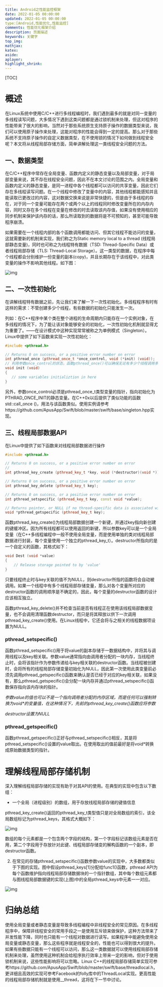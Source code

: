 ```yaml
---
title: Android之性能监控框架
date: 2022-01-05 00:00:00
updated: 2022-01-05 00:00:00
type:[Android,性能优化,性能监控]
comments: 性能优化框架介绍
description: 页面描述
keywords: 关键字
top_img:
mathjax:
katex:
aside:
aplayer:
highlight_shrink:
---
```


[TOC]

# 概述

在Linux系统中使用C/C++进行多线程编程时，我们遇到最多的就是对同一变量的多线程读写问题，大多情况下遇到这类问题都是通过锁机制来处理，但这对程序的性能带来了很大的影响，当然对于那些系统原生支持原子操作的数据类型来说，我们可以使用原子操作来处理，这能对程序的性能会得到一定的提高。那么对于那些系统不支持原子操作的自定义数据类型，在不使用锁的情况下如何做到线程安全呢？本文将从线程局部存储方面，简单讲解处理这一类线程安全问题的方法。

## **一、数据类型**

在C/C++程序中常存在全局变量、函数内定义的静态变量以及局部变量，对于局部变量来说，其不存在线程安全问题，因此不在本文讨论的范围之内。全局变量和函数内定义的静态变量，是同一进程中各个线程都可以访问的共享变量，因此它们存在多线程读写问题。在一个线程中修改了变量中的内容，其他线程都能感知并且能读取已更改过的内容，这对数据交换来说是非常快捷的，但是由于多线程的存在，对于同一个变量可能存在两个或两个以上的线程同时修改变量所在的内存内容，同时又存在多个线程在变量在修改的时去读取该内存值，如果没有使用相应的同步机制来保护该内存的话，那么所读取到的数据将是不可预知的，甚至可能导致程序崩溃。

如果需要在一个线程内部的各个函数调用都能访问、但其它线程不能访问的变量，这就需要新的机制来实现，我们称之为Static memory local to a thread (线程局部静态变量)，同时也可称之为线程特有数据（TSD: Thread-Specific Data）或者线程局部存储（TLS: Thread-Local Storage）。这一类型的数据，在程序中每个线程都会分别维护一份变量的副本(copy)，并且长期存在于该线程中，对此类变量的操作不影响其他线程。如下图：

![img](https://gitee.com/frewen1225/ImageUploader/raw/master/FreweniMacBook/20210807204341.png)

## **二、一次性初始化**

在讲解线程特有数据之前，先让我们来了解一下一次性初始化。多线程程序有时有这样的需求：不管创建多少个线程，有些数据的初始化只能发生一次。

列如：在C++程序中某个类在整个进程的生命周期内只能存在一个实例对象，在多线程的情况下，为了能让该对象能够安全的初始化，一次性初始化机制就显得尤为重要了。——在设计模式中这种实现常常被称之为单例模式（Singleton）。Linux中提供了如下函数来实现一次性初始化：

```c++
#include <pthread.h>

// Returns 0 on success, or a positive error number on error
int pthread_once (pthread_once_t *once_control, void (*init) (void));
// 利用参数once_control的状态，函数pthread_once()可以确保无论有多少个线程调用多少次该函数，也只会执行一次由init所指向的由调用者定义的函数。init所指向的函数没有任何参数，形式如下：
void init (void)
{
   // some variables initializtion in here
}
```

另外，参数once_control必须是pthread_once_t类型变量的指针，指向初始化为PTHRAD_ONCE_INIT的静态变量。在C++0x以后提供了类似功能的函数std::call_once ()，用法与该函数类似。使用实例请参考https://github.com/ApusApp/Swift/blob/master/swift/base/singleton.hpp实现。

## **三、线程局部数据API**

在Linux中提供了如下函数来对线程局部数据进行操作

```c++
#include <pthread.h>

// Returns 0 on success, or a positive error number on error
// 
int pthread_key_create (pthread_key_t *key, void (*destructor)(void *));

// Returns 0 on success, or a positive error number on error
int pthread_key_delete (pthread_key_t key);

// Returns 0 on success, or a positive error number on error
int pthread_setspecific (pthread_key_t key, const void *value);

// Returns pointer, or NULL if no thread-specific data is associated with key
void *pthread_getspecific (pthread_key_t key);
```

函数pthread_key_create()为线程局部数据创建一个新键，并通过key指向新创建的键缓冲区。因为所有线程都可以使用返回的新键，所以参数key可以是一个全局变量（在C++多线程编程中一般不使用全局变量，而是使用单独的类对线程局部数据进行封装，每个变量使用一个独立的pthread_key_t）。destructor所指向的是一个自定义的函数，其格式如下：

```c++
void Dest (void *value)
{
    // Release storage pointed to by 'value'
}
```

只要线程终止时与key关联的值不为NULL，则destructor所指的函数将会自动被调用。如果一个线程中有多个线程局部存储变量，那么对各个变量所对应的destructor函数的调用顺序是不确定的，因此，每个变量的destructor函数的设计应该相互独立。

函数pthread_key_delete()并不检查当前是否有线程正在使用该线程局部数据变量，也不会调用清理函数destructor，而只是将其释放以供下一次调用pthread_key_create()使用。在Linux线程中，它还会将与之相关的线程数据项设置为NULL。









### pthread_setspecific()

函数pthread_setspecific()用于将value的副本存储于一数据结构中，并将其与调用线程以及key相关联。参数value通常指向由调用者分配的一块内存，当线程终止时，会将该指针作为参数传递给与key相关联的destructor函数。当线程被创建时，会将所有的线程局部存储变量初始化为NULL，因此第一次使用此类变量前必须先调用pthread_getspecific()函数来确认是否已经于对应的key相关联，如果没有，那么pthread_getspecific()会分配一块内存并通过pthread_setspecific()函数保存指向该内存块的指针。

*参数value的值也可以不是一个指向调用者分配的内存区域，而是任何可以强制转换为void\*的变量值，在这种情况下，先前的pthread_key_create()函数应将参数*

*destructor设置为NULL*

### pthread_getspecific()

函数pthread_getspecific()正好与pthread_setspecific()相反，其是将pthread_setspecific()设置的value取出。在使用取出的值前最好是将void*转换成原始数据类型的指针。



# 理解线程局部存储机制

深入理解线程局部存储的实现有助于对其API的使用。在典型的实现中包含以下数组：

- 一个全局（进程级别）的数组，用于存放线程局部存储的键值信息

pthread_key_create()返回的pthread_key_t类型值只是对全局数组的索引，该全局数组标记为pthread_keys，其格式大概如下：

![img](https://gitee.com/frewen1225/ImageUploader/raw/master/FreweniMacBook/20210807205654.png)

数组的每个元素都是一个包含两个字段的结构，第一个字段标记该数组元素是否在用，第二个字段用于存放针对此键、线程局部存储变的解构函数的一个副本，即destructor函数。

2. 在常见的存储pthread_setspecific()函数参数value的实现中，大多数都类似于下图的实现。图中假设pthread_keys[1]分配给func1()函数，pthread API为每个函数维护指向线程局部存储数据块的一个指针数组，其中每个数组元素都与图线程局部数据键的实现(上图)中的全局pthread_keys中元素一一对应。

![img](https://gitee.com/frewen1225/ImageUploader/raw/master/FreweniMacBook/20210807210025.png)

# 归纳总结

使用全局变量或者静态变量是导致多线程编程中非线程安全的常见原因。在多线程程序中，保障非线程安全的常用手段之一是使用互斥锁来做保护，这种方法带来了并发性能下降，同时也只能有一个线程对数据进行读写。如果程序中能避免使用全局变量或静态变量，那么这些程序就是线程安全的，性能也可以得到很大的提升。如果有些数据只能有一个线程可以访问，那么这一类数据就可以使用线程局部存储机制来处理，虽然使用这种机制会给程序执行效率上带来一定的影响，但对于使用锁机制来说，这些性能影响将可以忽略。Linux C++的线程局部存储简单实现可参考https://github.com/ApusApp/Swift/blob/master/swift/base/threadlocal.h，更详细且高效的实现可参考Facebook的folly库中的ThreadLocal实现。更高性能的线程局部存储机制就是使用__thread，这将在下一节中讨论。

